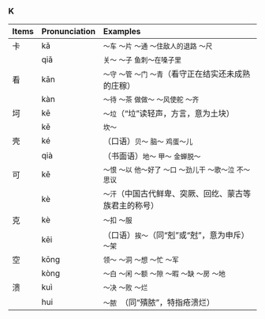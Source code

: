 ### K

| Items | Pronunciation | Examples |
| :---------------- | :---------- | :---------- |
| 卡 | kǎ | `～车` `～片` `～通` `～住敌人的退路` `～尺` |
|    | qiǎ | `关～` `～子` `鱼刺～在嗓子里` |
| 看 | kān | `～守` `～管` `～门` `～青`（看守正在结实还未成熟的庄稼） |
|    | kàn | `～待` `～茶` `做做～` `～风使舵` `～齐` |
| 坷 | kē | `～垃`（“垃”读轻声，方言，意为土块） |
|    | kě | `坎～` |
| 壳 | ké | （口语）`贝～` `脑～` `鸡蛋～儿` |
|    | qià | （书面语）`地～` `甲～` `金蝉脱～` |
| 可 | kě | `～恨` `～以` `他～好了` `～口` `～劲儿干` `～歌～泣` `不～思议` |
|    | kè | `～汗`（中国古代鲜卑、突厥、回纥、蒙古等族君主的称号） |
| 克 | kè | `～扣` `～服` |
|    | kēi | （口语）`挨～`（同“剋”或“尅”，意为申斥） `～架` |
| 空 | kōng | `领～` `～洞` `～想` `～忙` `～军` |
|    | kòng | `～白` `～闲` `～额` `～隙` `～暇` `～缺` `～房` `～地` |
| 溃 | kuì | `～决` `～败` `～烂` |
|    | hui | `～脓 `（同“殨脓”，特指疮溃烂） |
